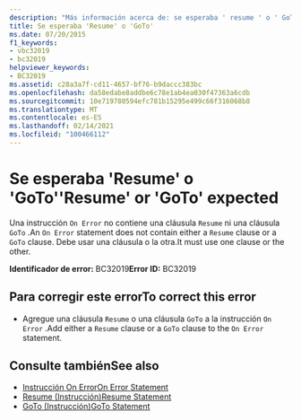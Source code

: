 ```yaml
---
description: "Más información acerca de: se esperaba ' resume ' o ' GoTo '"
title: Se esperaba 'Resume' o 'GoTo'
ms.date: 07/20/2015
f1_keywords:
- vbc32019
- bc32019
helpviewer_keywords:
- BC32019
ms.assetid: c28a3a7f-cd11-4657-bf76-b9daccc383bc
ms.openlocfilehash: da58edabe8addbe6c78e1ab4ea030f47363a6cdb
ms.sourcegitcommit: 10e719780594efc781b15295e499c66f316068b8
ms.translationtype: MT
ms.contentlocale: es-ES
ms.lasthandoff: 02/14/2021
ms.locfileid: "100466112"
---
```

# <a name="resume-or-goto-expected"></a><span data-ttu-id="aa52c-103">Se esperaba 'Resume' o 'GoTo'</span><span class="sxs-lookup"><span data-stu-id="aa52c-103">'Resume' or 'GoTo' expected</span></span>

<span data-ttu-id="aa52c-104">Una instrucción `On Error` no contiene una cláusula `Resume` ni una cláusula `GoTo` .</span><span class="sxs-lookup"><span data-stu-id="aa52c-104">An `On Error` statement does not contain either a `Resume` clause or a `GoTo` clause.</span></span> <span data-ttu-id="aa52c-105">Debe usar una cláusula o la otra.</span><span class="sxs-lookup"><span data-stu-id="aa52c-105">It must use one clause or the other.</span></span>  
  
 <span data-ttu-id="aa52c-106">**Identificador de error:** BC32019</span><span class="sxs-lookup"><span data-stu-id="aa52c-106">**Error ID:** BC32019</span></span>  
  
## <a name="to-correct-this-error"></a><span data-ttu-id="aa52c-107">Para corregir este error</span><span class="sxs-lookup"><span data-stu-id="aa52c-107">To correct this error</span></span>  
  
- <span data-ttu-id="aa52c-108">Agregue una cláusula `Resume` o una cláusula `GoTo` a la instrucción `On Error` .</span><span class="sxs-lookup"><span data-stu-id="aa52c-108">Add either a `Resume` clause or a `GoTo` clause to the `On Error` statement.</span></span>  
  
## <a name="see-also"></a><span data-ttu-id="aa52c-109">Consulte también</span><span class="sxs-lookup"><span data-stu-id="aa52c-109">See also</span></span>

- [<span data-ttu-id="aa52c-110">Instrucción On Error</span><span class="sxs-lookup"><span data-stu-id="aa52c-110">On Error Statement</span></span>](../language-reference/statements/on-error-statement.md)
- [<span data-ttu-id="aa52c-111">Resume (Instrucción)</span><span class="sxs-lookup"><span data-stu-id="aa52c-111">Resume Statement</span></span>](../language-reference/statements/resume-statement.md)
- [<span data-ttu-id="aa52c-112">GoTo (Instrucción)</span><span class="sxs-lookup"><span data-stu-id="aa52c-112">GoTo Statement</span></span>](../language-reference/statements/goto-statement.md)

